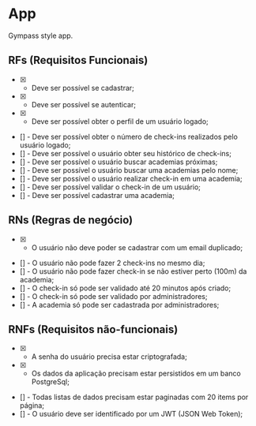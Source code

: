 # App

Gympass style app.

## RFs (Requisitos Funcionais)

- [x] - Deve ser possível se cadastrar;
- [x] - Deve ser possível se autenticar;
- [x] - Deve ser possível obter o perfil de um usuário logado;
- [] - Deve ser possível obter o número de check-ins realizados pelo usuário logado;
- [] - Deve ser possível o usuário obter seu histórico de check-ins;
- [] - Deve ser possível o usuário buscar academias próximas;
- [] - Deve ser possível o usuário buscar uma academias pelo nome;
- [] - Deve ser possível o usuário realizar check-in em uma academia;
- [] - Deve ser possível validar o check-in de um usuário;
- [] - Deve ser possível cadastrar uma academia;

## RNs (Regras de negócio)

- [x] - O usuário não deve poder se cadastrar com um email duplicado;
- [] - O usuário não pode fazer 2 check-ins no mesmo dia;
- [] - O usuário não pode fazer check-in se não estiver perto (100m) da academia;
- [] - O check-in só pode ser validado até 20 minutos após criado;
- [] - O check-in só pode ser validado por administradores;
- [] - A academia só pode ser cadastrada por administradores;

## RNFs (Requisitos não-funcionais)

- [x] - A senha do usuário precisa estar criptografada;
- [x] - Os dados da aplicação precisam estar persistidos em um banco PostgreSql;
- [] - Todas listas de dados precisam estar paginadas com 20 items por página;
- [] - O usuário deve ser identificado por um JWT (JSON Web Token);
